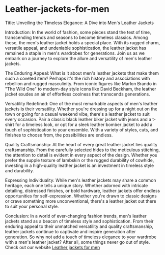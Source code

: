 # Leather-jackets-for-men
Title: Unveiling the Timeless Elegance: A Dive into Men's Leather Jackets

Introduction:
In the world of fashion, some pieces stand the test of time, transcending trends and seasons to become timeless classics. Among these, the men's leather jacket holds a special place. With its rugged charm, versatile appeal, and undeniable sophistication, the leather jacket has remained a staple in men's wardrobes for generations. Join us as we embark on a journey to explore the allure and versatility of men's leather jackets.

The Enduring Appeal:
What is it about men's leather jackets that make them such a coveted item? Perhaps it's the rich history and associations with rebellion and rugged masculinity. From iconic figures like Marlon Brando in "The Wild One" to modern-day style icons like David Beckham, the leather jacket exudes an air of effortless coolness that transcends generations.

Versatility Redefined:
One of the most remarkable aspects of men's leather jackets is their versatility. Whether you're dressing up for a night out on the town or going for a casual weekend vibe, there's a leather jacket to suit every occasion. Pair a classic black leather biker jacket with jeans and a t-shirt for a timeless look, or opt for a sleek leather bomber jacket to add a touch of sophistication to your ensemble. With a variety of styles, cuts, and finishes to choose from, the possibilities are endless.

Quality Craftsmanship:
At the heart of every great leather jacket lies quality craftsmanship. From the carefully selected hides to the meticulous stitching, the attention to detail is evident in every aspect of the design. Whether you prefer the supple texture of lambskin or the rugged durability of cowhide, investing in a high-quality leather jacket is an investment in timeless style and durability.

Expressing Individuality:
While men's leather jackets may share a common heritage, each one tells a unique story. Whether adorned with intricate detailing, distressed finishes, or bold hardware, leather jackets offer endless opportunities for self-expression. Whether you're drawn to classic designs or crave something more unconventional, there's a leather jacket out there to suit your personal style.

Conclusion:
In a world of ever-changing fashion trends, men's leather jackets stand as a beacon of timeless style and sophistication. From their enduring appeal to their unmatched versatility and quality craftsmanship, leather jackets continue to captivate and inspire generation after generation. So why not add a touch of timeless elegance to your wardrobe with a men's leather jacket? After all, some things never go out of style. Check out our website <a href="https://jorde-calf.com/">Leather jackets for men </a>
